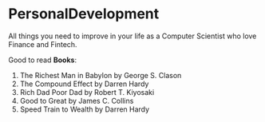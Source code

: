 # PersonalDevelopment
All things you need to improve in your life as a Computer Scientist who love Finance and Fintech.

Good to read **Books**:
1. The Richest Man in Babylon by George S. Clason     
2. The Compound Effect by Darren Hardy     
3. Rich Dad Poor Dad by Robert T. Kiyosaki    
4. Good to Great by James C. Collins
5. Speed Train to Wealth by Darren Hardy




